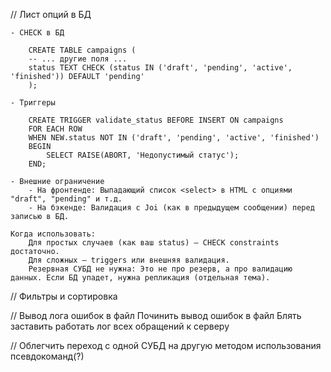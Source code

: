 // Лист опций в БД

    - CHECK в БД

        CREATE TABLE campaigns (
        -- ... другие поля ...
        status TEXT CHECK (status IN ('draft', 'pending', 'active', 'finished')) DEFAULT 'pending'
        );

    - Триггеры

        CREATE TRIGGER validate_status BEFORE INSERT ON campaigns
        FOR EACH ROW
        WHEN NEW.status NOT IN ('draft', 'pending', 'active', 'finished')
        BEGIN
            SELECT RAISE(ABORT, 'Недопустимый статус');
        END;

    - Внешние ограничение
        - На фронтенде: Выпадающий список <select> в HTML с опциями "draft", "pending" и т.д.
        - На бэкенде: Валидация с Joi (как в предыдущем сообщении) перед записью в БД.

    Когда использовать:
        Для простых случаев (как ваш status) — CHECK constraints достаточно.
        Для сложных — triggers или внешняя валидация.
        Резервная СУБД не нужна: Это не про резерв, а про валидацию данных. Если БД упадет, нужна репликация (отдельная тема).

// Фильтры и сортировка

// Вывод лога ошибок в файл
    Починить вывод ошибок в файл
    Блять заставить работать лог всех обращений к серверу

// Облегчить переход с одной СУБД на другую методом использования псевдокоманд(?)

